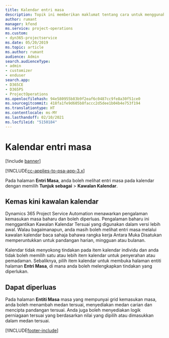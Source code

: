 ```yaml
---
title: Kalendar entri masa
description: Topik ini memberikan maklumat tentang cara untuk menggunakan kalendar entri masa.
author: rumant
manager: kfend
ms.service: project-operations
ms.custom:
- dyn365-projectservice
ms.date: 05/20/2019
ms.topic: article
ms.author: rumant
audience: Admin
search.audienceType:
- admin
- customizer
- enduser
search.app:
- D365CE
- D365PS
- ProjectOperations
ms.openlocfilehash: 94e580955b83b9f2eaf6c0487cc9fe8a30f51ce0
ms.sourcegitcommit: 418fa1fe9d605b8faccc2d5dee1b04b4e753f194
ms.translationtype: HT
ms.contentlocale: ms-MY
ms.lasthandoff: 02/10/2021
ms.locfileid: "5150184"
---
```

# <a name="time-entry-calendar"></a>Kalendar entri masa

[!include [banner](../includes/psa-now-project-operations.md)]

[!INCLUDE[cc-applies-to-psa-app-3.x](../includes/cc-applies-to-psa-app-3x.md)]

Pada halaman **Entri Masa**, anda boleh melihat entri masa pada kalendar dengan memilih **Tunjuk sebagai** \> **Kawalan Kalendar**.

## <a name="updated-calendar-control"></a>Kemas kini kawalan kalendar

Dynamics 365 Project Service Automation menawarkan pengalaman kemasukan masa baharu dan boleh diperluas. Pengalaman baharu ini menggantikan Kawalan Kalendar Tersuai yang digunakan dalam versi lebih awal. Walau bagaimanapun, anda masih boleh melihat entri masa melalui kawalan kalendar baca sahaja bahawa rangka kerja Antara Muka Disatukan memperuntukkan untuk pandangan harian, mingguan atau bulanan.

Kalendar tidak menyokong tindakan pada item kalendar individu dan anda tidak boleh memilih satu atau lebih item kalendar untuk penyerahan atau pemadaman. Sebaliknya, pilih item kalendar untuk membuka halaman entiti halaman **Entri Masa**, di mana anda boleh melengkapkan tindakan yang diperlukan.

## <a name="extensibility"></a>Dapat diperluas

Pada halaman **Entiti Masa** masa yang mempunyai grid kemasukan masa, anda boleh menambah medan tersuai, menyediakan medan carian dan mencipta pandangan tersuai. Anda juga boleh menyediakan logik perniagaan tersuai yang berdasarkan nilai yang dipilih atau dimasukkan dalam medan tersuai.


[!INCLUDE[footer-include](../includes/footer-banner.md)]